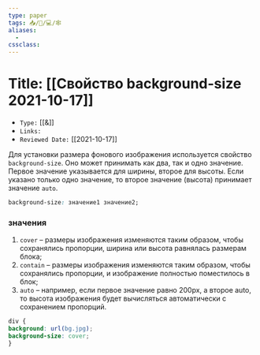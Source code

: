 ```yaml
---
type: paper
tags: 📥️/📜️/💻/🕸
aliases:
  - 
cssclass: 
---
```




# Title: **[[Свойство background-size 2021-10-17]]**
- `Type:` [[&]]
- `Links:`
- `Reviewed Date:` [[2021-10-17]]


Для установки размера фонового изображения используется свойство `background-size`. Оно может принимать как два, так и одно значение. Первое значение указывается для ширины, второе для высоты. Если указано только одно значение, то второе значение (высота) принимает значение `auto`.

```css
background-size: значение1 значение2;
```

### значения
1.  `cover` – размеры изображения изменяются таким образом, чтобы сохранялись пропорции, ширина или высота равнялась размерам блока;
2.  `contain` – размеры изображения изменяются таким образом, чтобы сохранялись пропорции, и изображение полностью поместилось в блок;
3.  `auto` – например, если первое значение равно 200px, а второе auto, то высота изображения будет вычисляться автоматически с сохранением пропорций.

```css
div {  
background: url(bg.jpg);  
background-size: cover;  
}
```